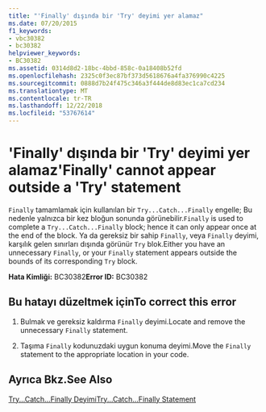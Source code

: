 ```yaml
---
title: "'Finally' dışında bir 'Try' deyimi yer alamaz"
ms.date: 07/20/2015
f1_keywords:
- vbc30382
- bc30382
helpviewer_keywords:
- BC30382
ms.assetid: 0314d8d2-18bc-4bbd-858c-0a18408b52fd
ms.openlocfilehash: 2325c0f3ec87bf373d5618676a4fa376990c4225
ms.sourcegitcommit: 0888d7b24f475c346a3f444de8d83ec1ca7cd234
ms.translationtype: MT
ms.contentlocale: tr-TR
ms.lasthandoff: 12/22/2018
ms.locfileid: "53767614"
---
```

# <a name="finally-cannot-appear-outside-a-try-statement"></a><span data-ttu-id="56a71-102">'Finally' dışında bir 'Try' deyimi yer alamaz</span><span class="sxs-lookup"><span data-stu-id="56a71-102">'Finally' cannot appear outside a 'Try' statement</span></span>
<span data-ttu-id="56a71-103">`Finally` tamamlamak için kullanılan bir `Try...Catch...Finally` engelle; Bu nedenle yalnızca bir kez bloğun sonunda görünebilir.</span><span class="sxs-lookup"><span data-stu-id="56a71-103">`Finally` is used to complete a `Try...Catch...Finally` block; hence it can only appear once at the end of the block.</span></span> <span data-ttu-id="56a71-104">Ya da gereksiz bir sahip `Finally`, veya `Finally` deyimi, karşılık gelen sınırları dışında görünür `Try` blok.</span><span class="sxs-lookup"><span data-stu-id="56a71-104">Either you have an unnecessary `Finally`, or your `Finally` statement appears outside the bounds of its corresponding `Try` block.</span></span>  
  
 <span data-ttu-id="56a71-105">**Hata Kimliği:** BC30382</span><span class="sxs-lookup"><span data-stu-id="56a71-105">**Error ID:** BC30382</span></span>  
  
## <a name="to-correct-this-error"></a><span data-ttu-id="56a71-106">Bu hatayı düzeltmek için</span><span class="sxs-lookup"><span data-stu-id="56a71-106">To correct this error</span></span>  
  
1.  <span data-ttu-id="56a71-107">Bulmak ve gereksiz kaldırma `Finally` deyimi.</span><span class="sxs-lookup"><span data-stu-id="56a71-107">Locate and remove the unnecessary `Finally` statement.</span></span>  
  
2.  <span data-ttu-id="56a71-108">Taşıma `Finally` kodunuzdaki uygun konuma deyimi.</span><span class="sxs-lookup"><span data-stu-id="56a71-108">Move the `Finally` statement to the appropriate location in your code.</span></span>  
  
## <a name="see-also"></a><span data-ttu-id="56a71-109">Ayrıca Bkz.</span><span class="sxs-lookup"><span data-stu-id="56a71-109">See Also</span></span>  
 [<span data-ttu-id="56a71-110">Try...Catch...Finally Deyimi</span><span class="sxs-lookup"><span data-stu-id="56a71-110">Try...Catch...Finally Statement</span></span>](../../visual-basic/language-reference/statements/try-catch-finally-statement.md)  
 
